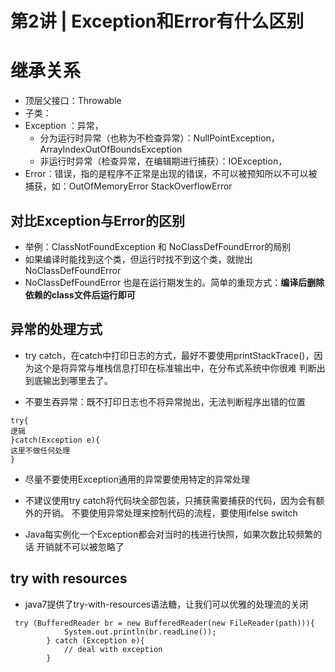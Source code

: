 # 第2讲 | Exception和Error有什么区别

# 继承关系
- 顶层父接口：Throwable
- 子类：
- Exception ：异常，
    - 分为运行时异常（也称为不检查异常）：NullPointException，ArrayIndexOutOfBoundsException
    - 非运行时异常（检查异常，在编辑期进行捕获）：IOException，
- Error：错误，指的是程序不正常是出现的错误，不可以被预知所以不可以被捕获，如：OutOfMemoryError  StackOverflowError


## 对比Exception与Error的区别
- 举例：ClassNotFoundException 和 NoClassDefFoundError的局别
- 如果编译时能找到这个类，但运行时找不到这个类，就抛出NoClassDefFoundError
- NoClassDefFoundError 也是在运行期发生的。简单的重现方式：**编译后删除依赖的class文件后运行即可**



## 异常的处理方式
- try catch，在catch中打印日志的方式，最好不要使用printStackTrace()，因为这个是将异常与堆栈信息打印在标准输出中，在分布式系统中你很难
判断出到底输出到哪里去了。

- 不要生吞异常：既不打印日志也不将异常抛出，无法判断程序出错的位置
```
try{
逻辑
}catch(Exception e){
这里不做任何处理
}
```
- 尽量不要使用Exception通用的异常要使用特定的异常处理
 
- 不建议使用try catch将代码块全部包装，只捕获需要捕获的代码，因为会有额外的开销。   不要使用异常处理来控制代码的流程，要使用ifelse switch

- Java每实例化一个Exception都会对当时的栈进行快照，如果次数比较频繁的话 开销就不可以被忽略了

## try with resources
- java7提供了try-with-resources语法糖，让我们可以优雅的处理流的关闭
```
 try (BufferedReader br = new BufferedReader(new FileReader(path))){
            System.out.println(br.readLine());
        } catch (Exception e){
            // deal with exception
        }
```
